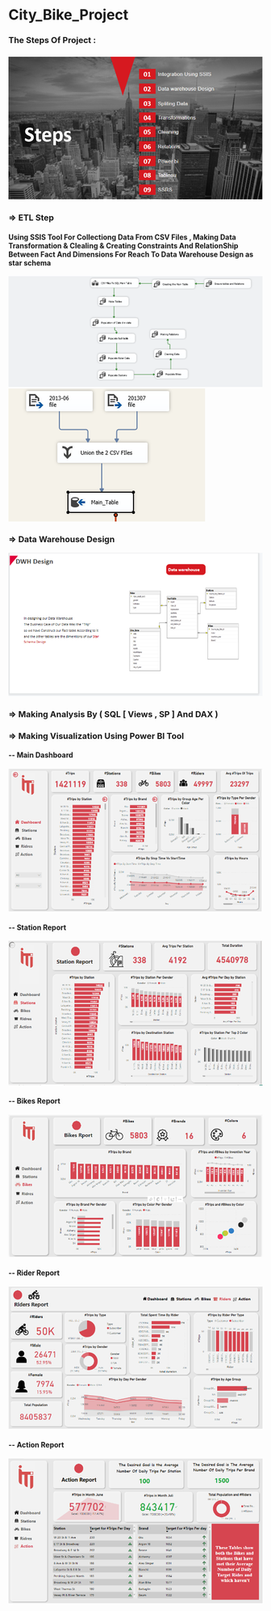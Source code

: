 # City_Bike_Project
### The Steps Of Project : 
###           
###         
![](ETL&SQL/steps.PNG)
### => ETL Step 
#### Using SSIS Tool For Collectiong Data From CSV Files , Making Data Transformation & Clealing & Creating Constraints And RelationShip Between Fact And Dimensions For Reach To Data Warehouse Design as star schema

![](ETL&SQL/ETL.PNG)
![](ETL&SQL/Etl2.PNG)

### => Data Warehouse Design

![](ETL&SQL/DW.PNG)

### => Making Analysis By ( SQL [ Views , SP ] And DAX )
### => Making Visualization Using Power BI Tool
#### -- Main Dashboard
![](Power_BI/Main_Dashboard.PNG)
#### -- Station Report
![](Power_BI/Station.PNG)
#### -- Bikes Report
![](Power_BI/Bike.PNG)
#### -- Rider Report
![](Power_BI/Riders.PNG)
#### -- Action Report
![](Power_BI/Action.PNG)

 
